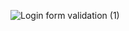 ![Login form validation (1)](https://github.com/astechmaster/login-form-validation/assets/159613207/e1bea391-3c12-496d-935e-27440361e355)
